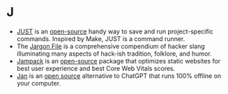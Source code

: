 # J

- [JUST](https://just.systems) is an [open-source](https://github.com/casey/just) handy way to save and run project-specific commands. Inspired by Make, JUST is a command runner.
- The [Jargon File](http://www.catb.org/esr/jargon/) is a comprehensive compendium of hacker slang illuminating many aspects of hack-ish tradition, folklore, and humor.
- [Jampack](https://jampack.divriots.com) is an [open-source](https://github.com/divriots/jampack) package that optimizes static websites for best user experience and best Core Web Vitals scores.
- [Jan](https://jan.ai) is an [open source](https://github.com/janhq/jan) alternative to ChatGPT that runs 100% offline on your computer.